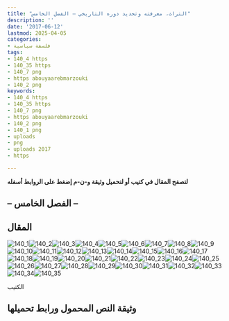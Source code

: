 ```yaml
---
title: "التراث، معرفته وتحديد دوره التاريخي – الفصل الخامس"
description: ''
date: '2017-06-12'
lastmod: 2025-04-05
categories:
- فلسفة سياسية
tags:
- 140_4 https
- 140_35 https
- 140_7 png
- https abouyaarebmarzouki
- 140_2 png
keywords:
- 140_4 https
- 140_35 https
- 140_7 png
- https abouyaarebmarzouki
- 140_2 png
- 140_1 png
- uploads
- png
- uploads 2017
- https

---
```

**لتصفح المقال في كتيب أو لتحميل وثيقة و-ن-م إضغط على الروابط أسفله**

## **– الفصل الخامس –**

## المقال

![140_1](https://abouyaarebmarzouki.wordpress.com/wp-content/uploads/2017/06/140_1.png?w=648)![140_2](https://abouyaarebmarzouki.wordpress.com/wp-content/uploads/2017/06/140_2.png?w=648)![140_3](https://abouyaarebmarzouki.wordpress.com/wp-content/uploads/2017/06/140_3.png?w=648)![140_4](https://abouyaarebmarzouki.wordpress.com/wp-content/uploads/2017/06/140_4.png?w=648)![140_5](https://abouyaarebmarzouki.wordpress.com/wp-content/uploads/2017/06/140_5.png?w=648)![140_6](https://abouyaarebmarzouki.wordpress.com/wp-content/uploads/2017/06/140_6.png?w=648)![140_7](https://abouyaarebmarzouki.wordpress.com/wp-content/uploads/2017/06/140_7.png?w=648)![140_8](https://abouyaarebmarzouki.wordpress.com/wp-content/uploads/2017/06/140_8.png?w=648)![140_9](https://abouyaarebmarzouki.wordpress.com/wp-content/uploads/2017/06/140_9.png?w=648)![140_10](https://abouyaarebmarzouki.wordpress.com/wp-content/uploads/2017/06/140_10.png?w=648)![140_11](https://abouyaarebmarzouki.wordpress.com/wp-content/uploads/2017/06/140_11.png?w=648)![140_12](https://abouyaarebmarzouki.wordpress.com/wp-content/uploads/2017/06/140_12.png?w=648)![140_13](https://abouyaarebmarzouki.wordpress.com/wp-content/uploads/2017/06/140_13.png?w=648)![140_14](https://abouyaarebmarzouki.wordpress.com/wp-content/uploads/2017/06/140_14.png?w=648)![140_15](https://abouyaarebmarzouki.wordpress.com/wp-content/uploads/2017/06/140_15.png?w=648)![140_16](https://abouyaarebmarzouki.wordpress.com/wp-content/uploads/2017/06/140_16.png?w=648)![140_17](https://abouyaarebmarzouki.wordpress.com/wp-content/uploads/2017/06/140_17.png?w=648)![140_18](https://abouyaarebmarzouki.wordpress.com/wp-content/uploads/2017/06/140_18.png?w=648)![140_19](https://abouyaarebmarzouki.wordpress.com/wp-content/uploads/2017/06/140_19.png?w=648)![140_20](https://abouyaarebmarzouki.wordpress.com/wp-content/uploads/2017/06/140_20.png?w=648)![140_21](https://abouyaarebmarzouki.wordpress.com/wp-content/uploads/2017/06/140_21.png?w=648)![140_22](https://abouyaarebmarzouki.wordpress.com/wp-content/uploads/2017/06/140_22.png?w=648)![140_23](https://abouyaarebmarzouki.wordpress.com/wp-content/uploads/2017/06/140_23.png?w=648)![140_24](https://abouyaarebmarzouki.wordpress.com/wp-content/uploads/2017/06/140_24.png?w=648)![140_25](https://abouyaarebmarzouki.wordpress.com/wp-content/uploads/2017/06/140_25.png?w=648)![140_26](https://abouyaarebmarzouki.wordpress.com/wp-content/uploads/2017/06/140_26.png?w=648)![140_27](https://abouyaarebmarzouki.wordpress.com/wp-content/uploads/2017/06/140_27.png?w=648)![140_28](https://abouyaarebmarzouki.wordpress.com/wp-content/uploads/2017/06/140_28.png?w=648)![140_29](https://abouyaarebmarzouki.wordpress.com/wp-content/uploads/2017/06/140_29.png?w=648)![140_30](https://abouyaarebmarzouki.wordpress.com/wp-content/uploads/2017/06/140_30.png?w=648)![140_31](https://abouyaarebmarzouki.wordpress.com/wp-content/uploads/2017/06/140_31.png?w=648)![140_32](https://abouyaarebmarzouki.wordpress.com/wp-content/uploads/2017/06/140_32.png?w=648)![140_33](https://abouyaarebmarzouki.wordpress.com/wp-content/uploads/2017/06/140_33.png?w=648)![140_34](https://abouyaarebmarzouki.wordpress.com/wp-content/uploads/2017/06/140_34.png?w=648)![140_35](https://abouyaarebmarzouki.wordpress.com/wp-content/uploads/2017/06/140_35.png?w=648)

الكتيب

## وثيقة النص المحمول ورابط تحميلها

###
